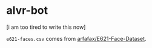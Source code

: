 # alvr-bot

[i am too tired to write this now]

`e621-faces.csv` comes from [arfafax/E621-Face-Dataset](https://github.com/arfafax/E621-Face-Dataset).
